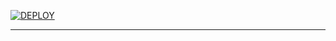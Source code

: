 [![DEPLOY](https://www.herokucdn.com/deploy/button.svg)](https://heroku.com/deploy?template=https://github.com/Akash8t2/basvesehe)

-------
